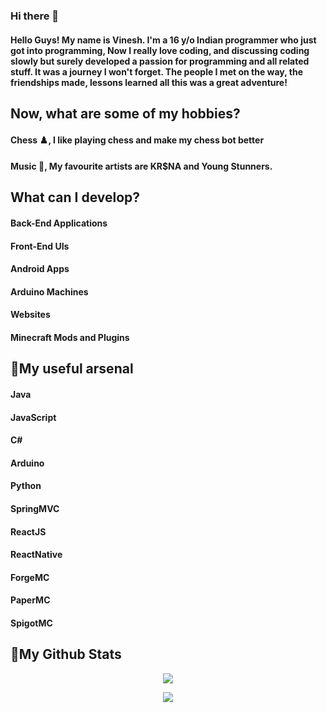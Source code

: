 ### Hi there 👋

<!--
**vinesh27/vinesh27** is a ✨ _special_ ✨ repository because its `README.md` (this file) appears on your GitHub profile.

Here are some ideas to get you started:

- 🔭 I’m currently working on ...
- 🌱 I’m currently learning ...
- 👯 I’m looking to collaborate on ...
- 🤔 I’m looking for help with ...
- 💬 Ask me about ...
- 📫 How to reach me: ...
- 😄 Pronouns: ...
- ⚡ Fun fact: ...
-->
#### Hello Guys! My name is Vinesh. I'm a 16 y/o Indian programmer who just got into programming, Now I really love coding, and discussing coding slowly but surely developed a passion for programming and all related stuff. It was a journey I won't forget. The people I met on the way, the friendships made, lessons learned all this was a great adventure!

## Now, what are some of my hobbies? 
#### Chess ♟️, I like playing chess and make my chess bot better
#### Music 🎵, My favourite artists are KR$NA and Young Stunners.                          


## What can I develop?
#### Back-End Applications
#### Front-End UIs
#### Android Apps
#### Arduino Machines
#### Websites
#### Minecraft Mods and Plugins

## 🔧My useful arsenal
#### Java
#### JavaScript
#### C#
#### Arduino
#### Python
#### SpringMVC
#### ReactJS
#### ReactNative
#### ForgeMC
#### PaperMC
#### SpigotMC

## :pushpin:My Github Stats
<p align=center><img src="https://github-readme-stats.vercel.app/api?username=vinesh27"/>
<p align=center><img src="https://github-readme-streak-stats.herokuapp.com/?user=vinesh27"></p>
